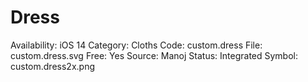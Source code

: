 # Dress

Availability: iOS 14
Category: Cloths
Code: custom.dress
File: custom.dress.svg
Free: Yes
Source: Manoj
Status: Integrated
Symbol: custom.dress2x.png